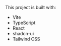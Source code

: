 This project is built with:

- Vite
- TypeScript
- React
- shadcn-ui
- Tailwind CSS
<!--
# Welcome to your Lovable project

## Project info

**URL**: https://lovable.dev/projects/c1d6384c-694a-4489-8ac7-bb19c5398ff6

## How can I edit this code?

There are several ways of editing your application.

**Use Lovable**

Simply visit the [Lovable Project](https://lovable.dev/projects/c1d6384c-694a-4489-8ac7-bb19c5398ff6) and start prompting.

Changes made via Lovable will be committed automatically to this repo.

**Use your preferred IDE**

If you want to work locally using your own IDE, you can clone this repo and push changes. Pushed changes will also be reflected in Lovable.

The only requirement is having Node.js & npm installed - [install with nvm](https://github.com/nvm-sh/nvm#installing-and-updating)

Follow these steps:

```sh
# Step 1: Clone the repository using the project's Git URL.
git clone <YOUR_GIT_URL>

# Step 2: Navigate to the project directory.
cd <YOUR_PROJECT_NAME>

# Step 3: Install the necessary dependencies.
npm i

# Step 4: Start the development server with auto-reloading and an instant preview.
npm run dev
```

**Edit a file directly in GitHub**

- Navigate to the desired file(s).
- Click the "Edit" button (pencil icon) at the top right of the file view.
- Make your changes and commit the changes.

**Use GitHub Codespaces**

- Navigate to the main page of your repository.
- Click on the "Code" button (green button) near the top right.
- Select the "Codespaces" tab.
- Click on "New codespace" to launch a new Codespace environment.
- Edit files directly within the Codespace and commit and push your changes once you're done.


## What technologies are used for this project?



## How can I deploy this project?

Simply open [Lovable](https://lovable.dev/projects/c1d6384c-694a-4489-8ac7-bb19c5398ff6) and click on Share -> Publish.

## Can I connect a custom domain to my Lovable project?

Yes, you can!

To connect a domain, navigate to Project > Settings > Domains and click Connect Domain.

Read more here: [Setting up a custom domain](https://docs.lovable.dev/tips-tricks/custom-domain#step-by-step-guide) 
--!>
